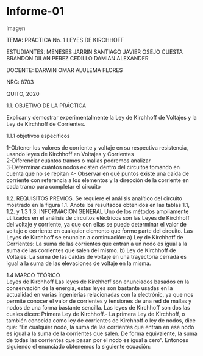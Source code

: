 # Informe-01

Imagen

TEMA: PRÁCTICA No. 1 LEYES DE KIRCHHOFF 
 
 
ESTUDIANTES:  MENESES JARRIN SANTIAGO JAVIER OSEJO CUESTA BRANDON DILAN PEREZ CEDILLO DAMIAN ALEXANDER 
 
 
DOCENTE: DARWIN OMAR ALULEMA FLORES 
 
 
 
NRC: 
8703 
 
QUITO, 2020


1.1. OBJETIVO DE LA PRÁCTICA 

Explicar y demostrar experimentalmente la Ley de Kirchhoff de Voltajes y la Ley de Kirchhoff de Corrientes. 

1.1.1 objetivos específicos  

1-Obtener los valores de corriente y voltaje en su respectiva resistencia, usando leyes de Kirchhoff en Voltajes y Corrientes  
2-Diferenciar cuántos tramos o mallas podremos analizar  
3-Determinar cuántos nodos existen dentro del circuitos tomando en cuenta que no se repitan 
4- Observar en qué puntos existe una caída de corriente con referencia a los elementos y la dirección de la corriente en cada
tramo para completar el circuito 

1.2. REQUISITOS PREVIOS. 
Se requiere el análisis analítico del circuito mostrado en la figura 1.1. Anote los resultados 
obtenidos en las tablas 1.1, 1.2. y 1.3 
1.3. INFORMACIÓN GENERAL 
 Uno de los métodos ampliamente utilizados en el análisis de circuitos eléctricos son 
las Leyes de Kirchhoff del voltaje y corriente, ya que con ellas se puede determinar el 
valor de voltaje o corriente en cualquier elemento que forme parte del circuito. Las Leyes 
de Kirchhoff se enuncian a continuación: 
a) Ley de Kirchhoff de Corrientes: La suma de las corrientes que entran a un 
nodo es igual a la suma de las corrientes que salen del mismo. 
b) Ley de Kirchhoff de Voltajes: La suma de las caídas de voltaje en una trayectoria cerrada es igual a la suma de las elevaciones de voltaje en la misma. 
 
 
 
1.4 MARCO TEÓRICO  
Leyes de Kirchhoff 
Las leyes de Kirchhoff son enunciados basados en la conservación de la energía, estas leyes son bastante usadas en la actualidad en varias ingenierías relacionadas con la electrónic, ya que nos permite conocer el valor de corrientes y tensiones de una red de mallas y nodos de una forma bastante sencilla. 
Las leyes de Kirchhoff son dos las cuales dicen: 
Primera Ley de Kirchhoff.- 
La primera Ley de Kirchhoff, o también conocida como ley de corrientes de Kirchhoff o ley de nodos, dice que: “En cualquier nodo, la suma de las corrientes que entran en ese nodo es igual a la suma de la corrientes que salen. De forma equivalente, la suma de todas las corrientes que pasan por el nodo es igual a cero”. 
Entonces siguiendo el enunciado obtenemos la siguiente ecuación: 
